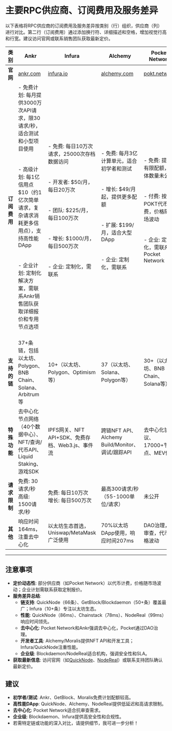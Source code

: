 # 主要RPC供应商、订阅费用及服务差异

以下表格将RPC供应商的订阅费用及服务差异按类别（行）组织，供应商（列）进行对比。第二行（订阅费用）通过添加换行符、详细描述和空格，增加视觉行高和行宽。建议访问官网或联系销售团队获取最新定价。

| 类别                 | Ankr                                                                 | Infura                                              | Alchemy                                             | Pocket Network                                      | QuickNode                                           | Moralis                                             | Chainstack                                          | GetBlock                                            | Blockdaemon                                         | NodeReal                                            |
|----------------------|----------------------------------------------------------------------|-----------------------------------------------------|-----------------------------------------------------|-----------------------------------------------------|-----------------------------------------------------|-----------------------------------------------------|-----------------------------------------------------|-----------------------------------------------------|-----------------------------------------------------|-----------------------------------------------------|
| **官网**             | [ankr.com](https://www.ankr.com)                                     | [infura.io](https://www.infura.io)                 | [alchemy.com](https://www.alchemy.com)             | [pokt.network](https://www.pokt.network)           | [quicknode.com](https://www.quicknode.com)         | [moralis.io](https://moralis.io)                   | [chainstack.com](https://chainstack.com)           | [getblock.io](https://getblock.io)                 | [blockdaemon.com](https://blockdaemon.com)         | [nodereal.io](https://nodereal.io)                 |
| **订阅费用**         | - 免费计划: 每月提供3000万次API请求，限30请求/秒，适合测试和小型项目使用<br> <br> <br>- 高级计划: 每1亿信用点$10（约1亿次简单请求，复杂请求消耗更多信用点），支持高性能DApp<br> <br> <br>- 企业计划: 定制化解决方案，需联系Ankr销售团队获取详细报价和专用节点选项<br> <br>  | - 免费: 每日10万次请求，25000次存档数据访问<br> <br> <br>- 开发者: $50/月，每日20万次<br> <br> <br>- 团队: $225/月，每日100万次<br> <br> <br>- 增长: $1000/月，每日500万次<br> <br> <br>- 企业: 定制化，需联系<br>  | - 免费: 每月3亿计算单元，适合初学者和测试<br> <br> <br>- 增长: $49/月起，提供更多配额<br> <br> <br>- 扩展: $199/月，适合大型DApp<br> <br> <br>- 企业: 定制化，需联系<br>  | - 免费: 提供有限配额，具体数量未公开<br> <br> <br>- 付费: 按POKT代币计费，价格随市场波动<br> <br> <br>- 企业: 定制化，需联系Pocket Network<br>  | - 发现: 免费，每月1000万API信用，25请求/秒<br> <br> <br>- 构建: $49/月，2000万信用<br> <br> <br>- 扩展: $299/月，1.2亿信用<br> <br> <br>- 企业: 定制化，需联系<br>  | - 免费: 每月100万次API调用，适合测试<br> <br> <br>- 专业: $49/月，更多功能支持<br> <br> <br>- 商业: $199/月，适合中型项目<br> <br> <br>- 企业: 定制化，需联系<br>  | - 开发者: 免费，每月300万次请求<br> <br> <br>- 增长: $40/月，2000万次请求<br> <br> <br>- 商业: $290/月，1.4亿次请求<br> <br> <br>- 企业: $825/月，4亿次请求<br>  | - 免费: 每日4万次请求，覆盖50+链<br> <br> <br>- 付费: $10起，最高100万次请求<br> <br> <br>- 企业: 定制化，需联系GetBlock<br>  | - 免费: 1500万计算单元，25请求/秒<br> <br> <br>- 增长: 有限调用量，200请求/秒<br> <br> <br>- 企业: 定制化，需联系Blockdaemon<br>  | - 免费: 1亿计算单元/月，300单位/秒<br> <br> <br>- 增长: $39/月，5亿单位<br> <br> <br>- 团队: $199/月，20亿单位<br> <br> <br>- 商业: $499/月，50亿单位<br> <br> <br>- 企业: 定制化，需联系<br>  |
| **支持的链**         | 37+条链，包括以太坊、Polygon、BNB Chain、Solana、Arbitrum等 | 10+（以太坊、Polygon、Optimism等）                 | 37（以太坊、Solana、Polygon等）                    | 30+（以太坊、BNB Chain、Solana等）                 | 66（以太坊、Solana、Polygon等）                    | 24（以太坊、Polygon、BNB Chain等）                 | 25+（以太坊、Polygon、BNB Chain等）                | 50+（以太坊、Solana、Polygon等）                   | 50+（以太坊、Solana、Polygon等）                   | 29（BNB Chain、以太坊、Polygon等）                 |
| **特殊功能**         | 去中心化节点网络（40个数据中心）、NFT/查询/代币API、Liquid Staking、游戏SDK | IPFS网关、NFT API+SDK、免费存档、Web3.js、事件流 | 跨链NFT API、Alchemy Build/Monitor、调试/跟踪API | 去中心化协议、17000+节点、MEV保护                 | NFT API、调试/跟踪API、WebHooks、分析仪表板       | 实时数据库同步、用户认证、NFT API                 | 平台API、NFT API、调试/跟踪API、多云支持         | JSON-RPC/REST/WebSocket API、专用节点配置器、无限端点 | Nodes-as-a-Service、Ubiquity API、高安全性、slashing保险 | HTTPS/WebSocket、98% API uptime、每日10亿+请求 |
| **请求限制**         | 免费: 30请求/秒<br>高级: 1500请求/秒 | 免费: 每日10万次<br>增长: 每日500万次            | 最高300请求/秒（55-1000单位/请求）                | 未公开                                             | 最高400请求/秒（1-500信用/请求）                  | 无具体限制                                         | 最高200请求/秒                                     | 免费: 40请求/秒<br>付费: 依配置                   | 最高200+请求/秒                                    | 最高3000单位/秒（~3000请求/秒）                   |
| **其他**             | 响应时间164ms，注重去中心化 | 以太坊生态首选，Uniswap/MetaMask广泛使用         | 70%以太坊DApp使用，响应时间207ms                 | DAO治理，抗审查，代币价格波动                    | 响应时间86ms，性能领先                           | 适合快速开发，响应时间未公开                     | 欧洲响应时间78ms，托管/市场解决方案             | 提供分析工具，响应时间254ms（受攻击期间）         | 面向机构，注重合规性                             | 响应时间99ms，BNB Chain生态突出                  |

---

## 注意事项
- **定价动态性**: 部分供应商（如Pocket Network）以代币计费，价格随市场波动；企业计划需联系获取定制报价。
- **服务差异总结**:
  - **链支持**: QuickNode（66条）、GetBlock/Blockdaemon（50+条）覆盖最广；Infura（10+条）专注以太坊生态。
  - **性能**: QuickNode（86ms）、Chainstack（78ms）、NodeReal（99ms）响应时间领先。
  - **去中心化**: Pocket Network和Ankr强调去中心化，Pocket通过DAO治理。
  - **开发者工具**: Alchemy/Moralis提供NFT API和开发工具；Infura/QuickNode注重性能。
  - **企业级**: Blockdaemon/NodeReal适合机构，强调安全性和SLA。
- **获取最新信息**: 访问官网（如[QuickNode](https://www.quicknode.com)、[NodeReal](https://nodereal.io)）或联系支持团队确认最新定价。

## 建议
- **初学者/测试**: Ankr、GetBlock、Moralis免费计划配额较高。
- **高性能DApp**: QuickNode、Alchemy、NodeReal提供低延迟和高请求限制。
- **去中心化**: Pocket Network适合抗审查需求。
- **企业级**: Blockdaemon、Infura提供高安全性和合规性。
- 若需特定链或功能的深入对比，请提供细节，我可进一步分析！
